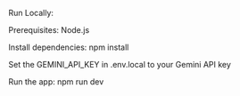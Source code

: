 Run Locally:


Prerequisites: Node.js

Install dependencies: npm install

Set the GEMINI_API_KEY in .env.local to your Gemini API key

Run the app: npm run dev
